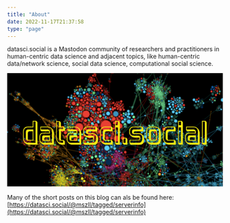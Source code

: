 ```yaml
---
title: "About"
date: 2022-11-17T21:37:58
type: "page"
---
```


datasci.social is a Mastodon community of researchers and practitioners in human-centric data science and adjacent topics, like human-centric data/network science, social data science, computational social science.

[![logodatascisocial_full.png](../images/logodatascisocial_full.png "datasci.social")](https://datasci.social)

Many of the short posts on this blog can als be found here: [https://datasci.social/@mszll/tagged/serverinfo](https://datasci.social/@mszll/tagged/serverinfo)